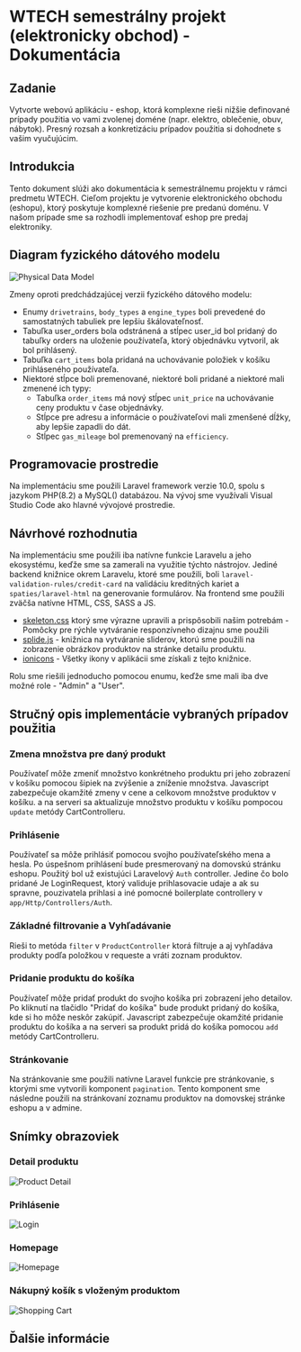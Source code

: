 <!-- Dokumentácia  (max. 3 body)
* zadanie
* diagram fyzického dátového modelu, v prípade zmien z 2. fázy, zdôvodniť zmenu  - 1 bod
* návrhové rozhodnutia (pridanie externej knižnice - zdôvodenie, rolu sme riešili takto, nepoužili sme oprávnenia, lebo...) - 1 bod
* uviesť prog. prostredie (ak iné, ako odporúčané)
* strunčný opis implementácie vybraných prípadov použitia (zmena množstva pre daný produkt, prihlásenie, vyhľadávanie, pridanie produktu do košíka, stránkovanie, základné filtrovanie) - 2 body
* snímky obrazoviek (angl. screenshot, snapshot) - detail produktu, prihlásenie, homepage, nákupný košík s vloženým produktom d -->


# WTECH semestrálny projekt (elektronicky obchod) - Dokumentácia
## Zadanie
Vytvorte webovú aplikáciu - eshop, ktorá komplexne rieši nižšie definované prípady použitia vo vami zvolenej doméne (napr. elektro, oblečenie, obuv, nábytok). Presný rozsah a konkretizáciu prípadov použitia si dohodnete s vašim vyučujúcim.

## Introdukcia

Tento dokument slúži ako dokumentácia k semestrálnemu projektu v rámci predmetu WTECH. Cieľom projektu je vytvorenie elektronického obchodu (eshopu), ktorý poskytuje komplexné riešenie pre predanú doménu. V našom prípade sme sa rozhodli implementovať eshop pre predaj elektroniky.

## Diagram fyzického dátového modelu

![Physical Data Model](db.png)

Zmeny oproti predchádzajúcej verzii fyzického dátového modelu:
- Enumy `drivetrains`, `body_types` a `engine_types` boli prevedené do samostatných tabuliek pre lepšiu škálovateľnosť.
- Tabuľka user_orders bola odstránená a stĺpec user_id bol pridaný do tabuľky orders na uloženie používateľa, ktorý objednávku vytvoril, ak bol prihlásený.
- Tabuľka `cart_items` bola pridaná na uchovávanie položiek v košíku prihláseného používateľa.
- Niektoré stĺpce boli premenované, niektoré boli pridané a niektoré mali zmenené ich typy:
    - Tabuľka `order_items` má nový stĺpec `unit_price` na uchovávanie ceny produktu v čase objednávky.
    - Stĺpce pre adresu a informácie o používateľovi mali zmenšené dĺžky, aby lepšie zapadli do dát.
    - Stĺpec `gas_mileage` bol premenovaný na `efficiency`.

## Programovacie prostredie

Na implementáciu sme použili Laravel framework verzie 10.0, spolu s jazykom PHP(8.2) a MySQL() databázou. Na vývoj sme využívali Visual Studio Code ako hlavné vývojové prostredie.


## Návrhové rozhodnutia
Na implementáciu sme použili iba natívne funkcie Laravelu a jeho ekosystému, keďže sme sa zamerali na využitie týchto nástrojov. Jediné backend knižnice okrem Laravelu, ktoré sme použili, boli `laravel-validation-rules/credit-card` na validáciu kreditných kariet a `spaties/laravel-html` na generovanie formulárov.
Na frontend sme použili zväčša natívne HTML, CSS, SASS a JS.
* [skeleton.css](http://getskeleton.com/) ktorý sme výrazne upravili a prispôsobili našim potrebám - Pomôcky pre rýchle vytváranie responzívneho dizajnu sme použili 
* [splide.js](https://splidejs.com/) - knižnica na vytváranie sliderov, ktorú sme použili na zobrazenie obrázkov produktov na stránke detailu produktu.
* [ionicons](https://ionicons.com/) - Všetky ikony v aplikácii sme získali z tejto knižnice.

Rolu sme riešili jednoducho pomocou enumu, keďže sme mali iba dve možné role - "Admin" a "User".

## Stručný opis implementácie vybraných prípadov použitia

### Zmena množstva pre daný produkt
Používateľ môže zmeniť množstvo konkrétneho produktu pri jeho zobrazení v košíku pomocou šipiek na zvýšenie a zníženie množstva. Javascript zabezpečuje okamžité zmeny v cene a celkovom množstve produktov v košíku. a na serveri sa aktualizuje množstvo produktu v košíku pompocou `update` metódy CartControlleru.

### Prihlásenie
Používateľ sa môže prihlásiť pomocou svojho používateľského mena a hesla. Po úspešnom prihlásení bude presmerovaný na domovskú stránku eshopu. Použitý bol už existujúci Laravelový `Auth` controller.
Jedine čo bolo pridané Je LoginRequest, ktorý validuje prihlasovacie udaje a ak su spravne, pouzivatela prihlasi a iné pomocné boilerplate controllery v `app/Http/Controllers/Auth`.

### Základné filtrovanie a Vyhľadávanie
Rieši to metóda `filter` v `ProductController` ktorá filtruje a aj vyhľadáva produkty podľa položkou v requeste a vráti zoznam produktov.

### Pridanie produktu do košíka
Používateľ môže pridať produkt do svojho košíka pri zobrazení jeho detailov. Po kliknutí na tlačidlo "Pridať do košíka" bude produkt pridaný do košíka, kde si ho môže neskôr zakúpiť.
Javascript zabezpečuje okamžité pridanie produktu do košíka a na serveri sa produkt pridá do košíka pomocou `add` metódy CartControlleru.

### Stránkovanie
Na stránkovanie sme použili natívne Laravel funkcie pre stránkovanie, s ktorými sme vytvorili komponent `pagination`. Tento komponent sme následne použili na stránkovaní zoznamu produktov na domovskej stránke eshopu a v admine.

## Snímky obrazoviek

### Detail produktu
![Product Detail](product-detail.png)

### Prihlásenie
![Login](login.png)

### Homepage
![Homepage](homepage.png)

### Nákupný košík s vloženým produktom
![Shopping Cart](shopping-cart.png)

## Ďalšie informácie
